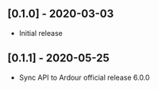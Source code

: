 ## [0.1.0] - 2020-03-03

* Initial release

## [0.1.1] - 2020-05-25

* Sync API to Ardour official release 6.0.0

